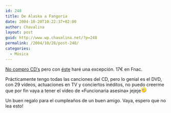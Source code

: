 ```yaml
---
id: 248
title: De Alaska a Fangoria
date: 2004-10-28T10:22:37+02:00
author: Chavalina
layout: post
guid: http://www.wp.chavalina.net/?p=248
permalink: /2004/10/28/post-248/
categories:
  - Música
---
```

<a href="http://www.chavalina.net/archivos.php?patron=sgae&#038;buscar=buscar#listado" target="_blank">No compro CD&prime;s</a> pero con <a href="http://www.lahiguera.net/musicalia/artistas/fangoria/disco/1669/" target="_blank">éste</a> haré una excepción. 17€ en Fnac.

Prácticamente tengo todas las canciones del CD, pero lo genial es el DVD, con 29 vídeos, actuaciones en TV y conciertos inéditos, no puedo creerme que por fin vaya a tener el vídeo de «Funcionaria asesina» jejeje![emo](/imagenes/emoticonos/guino.gif) 

Un buen regalo para el cumpleaños de un buen amigo. Vaya, espero que no lea esto!